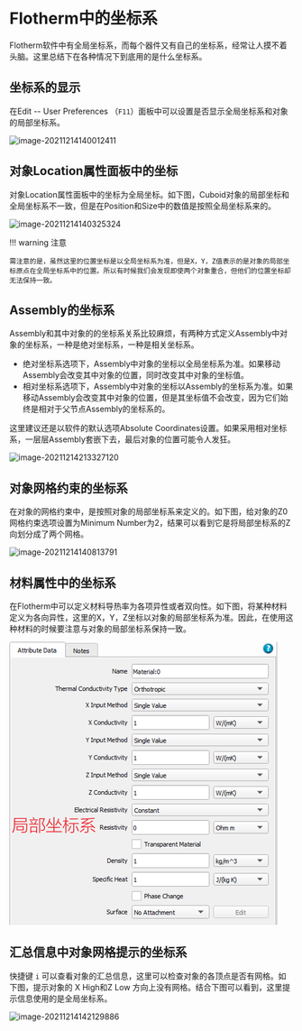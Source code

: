 # Flotherm中的坐标系

Flotherm软件中有全局坐标系，而每个器件又有自己的坐标系，经常让人摸不着头脑。这里总结下在各种情况下到底用的是什么坐标系。

## 坐标系的显示

在Edit -- User Preferences （`F11`）面板中可以设置是否显示全局坐标系和对象的局部坐标系。

![image-20211214140012411](http://cdn.mekesim.com/assets/image-20211214140012411.png)

## 对象Location属性面板中的坐标

对象Location属性面板中的坐标为全局坐标。如下图，Cuboid对象的局部坐标和全局坐标系不一致，但是在Position和Size中的数值是按照全局坐标系来的。

![image-20211214140325324](http://cdn.mekesim.com/assets/image-20211214140325324.png)

!!! warning 注意

    需注意的是，虽然这里的位置坐标是以全局坐标系为准，但是X，Y，Z值表示的是对象的局部坐标原点在全局坐标系中的位置。所以有时候我们会发现即使两个对象重合，但他们的位置坐标却无法保持一致。

## Assembly的坐标系

Assembly和其中对象的的坐标系关系比较麻烦，有两种方式定义Assembly中对象的坐标系，一种是绝对坐标系，一种是相关坐标系。

- 绝对坐标系选项下，Assembly中对象的坐标以全局坐标系为准。如果移动Assembly会改变其中对象的位置，同时改变其中对象的坐标值。
- 相对坐标系选项下，Assembly中对象的坐标以Assembly的坐标系为准。如果移动Assembly会改变其中对象的位置，但是其坐标值不会改变，因为它们始终是相对于父节点Assembly的坐标系的。

这里建议还是以软件的默认选项Absolute Coordinates设置。如果采用相对坐标系，一层层Assembly套嵌下去，最后对象的位置可能令人发狂。

![image-20211214213327120](http://cdn.mekesim.com/assets/image-20211214213327120.png)

## 对象网格约束的坐标系

在对象的网格约束中，是按照对象的局部坐标系来定义的。如下图，给对象的Z0网格约束选项设置为Minimum Number为2，结果可以看到它是将局部坐标系的Z向划分成了两个网格。

![image-20211214140813791](http://cdn.mekesim.com/assets/image-20211214140813791.png)

## 材料属性中的坐标系

在Flotherm中可以定义材料导热率为各项异性或者双向性。如下图，将某种材料定义为各向异性，这里的X，Y，Z坐标以对象的局部坐标系为准。因此，在使用这种材料的时候要注意与对象的局部坐标系保持一致。

![image-20211214141246859](assets/image-20211214141246859.png)

## 汇总信息中对象网格提示的坐标系

快捷键 `i` 可以查看对象的汇总信息，这里可以检查对象的各顶点是否有网格。如下图，提示对象的 X High和Z Low 方向上没有网格。结合下图可以看到，这里提示信息使用的是全局坐标系。

![image-20211214142129886](http://cdn.mekesim.com/assets/image-20211214142129886.png)